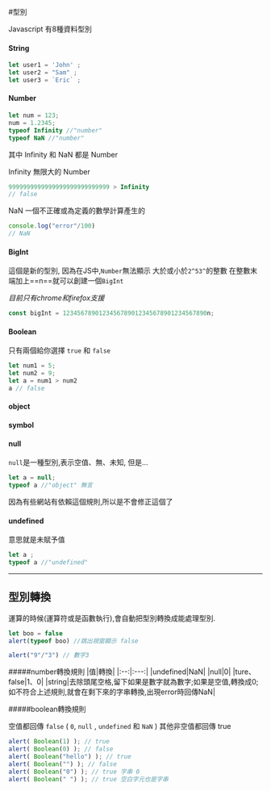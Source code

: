 #型別

Javascript 有8種資料型別
#### String

```js {.line-numbers}
let user1 = 'John' ;
let user2 = "Sam" ;
let user3 = `Eric` ;
```
#### Number

```js {.line-numbers}
let num = 123;
num = 1.2345;
typeof Infinity //"number"
typeof NaN //"number"
```

其中 Infinity 和 NaN 都是 Number

Infinity 無限大的 Number
```js {.line-numbers}
9999999999999999999999999999 > Infinity
// false
```

NaN 一個不正確或為定義的數學計算產生的
```js {.line-numbers}
console.log("error"/100)
// NaN
```
#### BigInt

這個是新的型別,
因為在JS中,`Number`無法顯示 大於或小於`2^53^`的整數
在整數末端加上==n==就可以創建一個`BigInt`

*目前只有chrome和firefox支援*

```js {.line-numbers}
const bigInt = 1234567890123456789012345678901234567890n;
```

#### Boolean

只有兩個給你選擇
`true` 和 `false`

```js {.line-numbers}
let num1 = 5;
let num2 = 9;
let a = num1 > num2
a // false
```

#### object



#### symbol
#### null

`null`是一種型別,表示空值、無、未知, 但是...
```js {.line-numbers}
let a = null;
typeof a //"object" 無言
```
因為有些網站有依賴這個規則,所以是不會修正這個了

#### undefined

意思就是未賦予值
```js {.line-numbers}
let a ;
typeof a //"undefined"
```

---

## 型別轉換

運算的時候(運算符或是函數執行),會自動把型別轉換成能處理型別.
```js {.line-numbers}
let boo = false
alert(typeof boo) //跳出視窗顯示 false

alert("9"/"3") // 數字3
```
#####number轉換規則
|值|轉換|
|:--:|:---:|
|undefined|NaN|
|null|0|
|ture、false|1、0|
|string|去除頭尾空格,留下如果是數字就為數字;如果是空值,轉換成0;如不符合上述規則,就會在剩下來的字串轉換,出現error時回傳NaN|


#####boolean轉換規則

空值都回傳 `false` ( `0`, `null` , `undefined` 和 `NaN` )
其他非空值都回傳 true
```js {.line-numbers}
alert( Boolean(1) ); // true
alert( Boolean(0) ); // false
alert( Boolean("hello") ); // true
alert( Boolean("") ); // false
alert( Boolean("0") ); // true 字串 0
alert( Boolean(" ") ); // true 空白字元也是字串
```